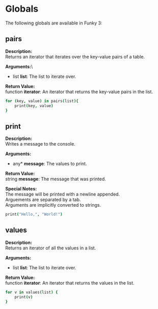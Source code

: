 # Globals

The following globals are available in Funky 3:

## pairs
**Description:**\
Returns an iterator that iterates over the key-value pairs of a table.

**Arguments:**\
* list **list**: The list to iterate over.

**Return Value:**\
function **iterator**: An iterator that returns the key-value pairs in the list.

```coffeescript
for (key, value) in pairs(list){
    print(key, value)
}
```


## print
**Description:**\
Writes a message to the console.

**Arguments:**
* any* **message**: The values to print.

**Return Value:**\
string **message**: The message that was printed.

**Special Notes:**\
The message will be printed with a newline appended.\
Arguements are separated by a tab.\
Arguments are implicitly converted to strings.

```coffeescript
print("Hello,", "World!")
```

## values
**Description:**\
Returns an iterator of all the values in a list.

**Arguments:**
* list **list**: The list to iterate over.

**Return Value:**\
function **iterator**: An iterator that returns the values in the list.

```coffeescript
for v in values(list) {
    print(v)
}
```
